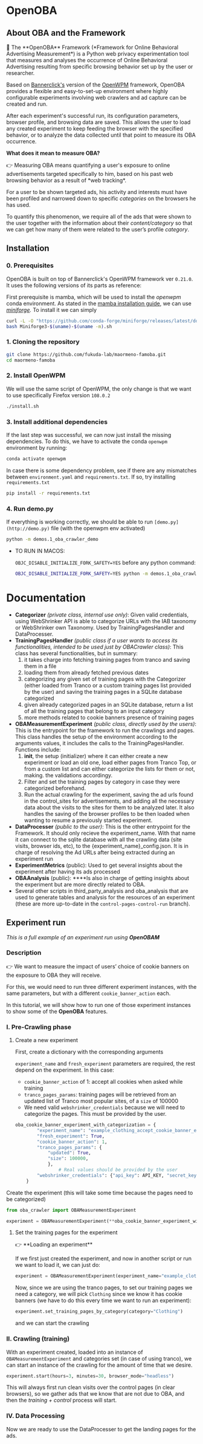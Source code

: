 # OpenOBA
## About OBA and the Framework
<aside>
📌 The **OpenOBA** Framework (*Framework for Online Behavioral Advertising Measurement*) is a Python web privacy experimentation tool that measures and analyses the occurrence of Online Behavioral Advertising resulting from specific browsing behavior set up by the user or researcher.

</aside>

Based on [Bannerclick's](https://github.com/bannerclick/bannerclick) version of the [OpenWPM](https://github.com/openwpm/OpenWPM) framework, OpenOBA provides a flexible and easy-to-set-up environment where highly configurable experiments involving web crawlers and ad capture can be created and run.

After each experiment's successful run, its configuration parameters, browser profile, and browsing data are saved. This allows the user to load any created experiment to keep feeding the browser with the specified behavior, or to analyze the data collected until that point to measure its OBA occurrence.

**What does it mean to measure OBA?**

<aside>
👉 Measuring OBA means quantifying a user's exposure to online advertisements targeted specifically to him, based on his past web browsing behavior as a result of *web tracking*.

</aside>

For a user to be shown targeted ads, his activity and interests must have been profiled and narrowed down to specific *categories* on the browsers he has used. 

To quantify this phenomenon, we require all of the ads that were shown to the user together with the information about their *content/category* so that we can get how many of them were related to the user’s profile *category*.

## Installation

### 0. Prerequisites

OpenOBA is built on top of Bannerclick's OpenWPM framework ver `0.21.0`. It uses the following versions of its parts as reference:

First prerequisite is mamba, which will be used to install the *openwpm* conda environment. As stated in the [mamba installation guide](https://mamba.readthedocs.io/en/latest/installation/mamba-installation.html), we can use *[miniforge](https://github.com/conda-forge/miniforge).* To install it we can simply 

```bash
curl -L -O "https://github.com/conda-forge/miniforge/releases/latest/download/Miniforge3-$(uname)-$(uname -m).sh"
bash Miniforge3-$(uname)-$(uname -m).sh
```

### 1. Cloning the repository

```bash
git clone https://github.com/fukuda-lab/maormeno-famoba.git
cd maormeno-famoba
```

### 2. Install OpenWPM

We will use the same script of OpenWPM, the only change is that we want to use specifically Firefox version `108.0.2`

```bash
./install.sh
```

### 3. Install additional dependencies

If the last step was successful, we can now just install the missing dependencies. To do this, we have to activate the conda `openwpm` environment by running:

```bash
conda activate openwpm
```

In case there is some dependency problem, see if there are any mismatches between `environment.yaml` and `requirements.txt`. If so, try installing `requirements.txt`

```bash
pip install -r requirements.txt
```

### 4. Run demo.py

If everything is working correctly, we should be able to run `[demo.py](http://demo.py)` file (with the openwpm env activated)

```bash
python -m demos.1_oba_crawler_demo
```

- TO RUN IN MACOS:
    
    `OBJC_DISABLE_INITIALIZE_FORK_SAFETY=YES` before any python command:
    
    ```bash
    OBJC_DISABLE_INITIALIZE_FORK_SAFETY=YES python -m demos.1_oba_crawler_demo
    ```


# Documentation

- **Categorizer** *(private class, internal use only)*: Given valid credentials, using WebShrinker API is able to categorize URLs with the IAB taxonomy or WebShrinker own Taxonomy. Used by TrainingPagesHandler and DataProcesser.
- **TrainingPagesHandler** *(public class if a user wants to access its functionalities, intended to be used just by OBACrawler class)*:
This class has several functionalities, but in summary:
    1.  it takes charge into fetching training pages from tranco and saving them in a file
    2.  loading them from already fetched previous dates
    3.  categorizing any given set of training pages with the Categorizer (either loaded from Tranco or a custom training pages list provided by the user) and saving the training pages in a SQLite database categorized
    4.  given already categorized pages in an SQLite database, return a list of all the training pages that belong to an input category
    5. more methods related to cookie banners presence of training pages
- **OBAMeasurementExperiment** *(public class, directly used by the users)*: This is the entrypoint for the framework to run the crawlings and pages.
This class handles the setup of the environment according to the arguments values, it includes the calls to the TrainingPagesHandler. Functions include:
    1. **init**, the setup (initializer) where it can either create a new experiment or load an old one, load either pages from Tranco Top, or from a custom list and can either categorize the lists for them or not, making. the validations accordingy.
    2.  Filter and set the training pages by category in case they were categorized beforehand.
    3.  Run the actual crawling for the experiment, saving the ad urls found in the control_sites for advertisements, and adding all the necessary data about the visits to the sites for them to be analyzed later. It also handles the saving of the browser profiles to be then loaded when wanting to resume a previously started experiment.
- **DataProcesser** *(public to the user)*: This is the other entrypoint for the Framework. It should only recieve the experiment_name. With that name it can connect to the sqlite database with all the crawling data (site visits, browser ids, etc), to the {experiment_name}_config.json. It is in charge of resolving the Ad URLs after being extracted during an experiment run
- **ExperimentMetrics** (public): Used to get several insights about the experiment after having its ads processed
- **OBAAnalysis** (public): ****Is also in charge of getting insights about the experiment but are more directly related to OBA.
- Several other scripts in third_party_analysis and oba_analysis that are used to generate tables and analysis for the resources of an experiment (these are more up-to-date in the `control-pages-control-run` branch).



## Experiment run
*This is a full example of an experiment run using **OpenOBAM***
### Description
<aside>
👉 We want to measure the impact of users’ choice of cookie banners on the exposure to OBA they will receive.

</aside>

For this, we would need to run three different experiment instances, with the same parameters, but with a different `cookie_banner_action`  each. 

In this tutorial, we will show how to run one of those experiment instances to show some of the **OpenOBA** features.

### I. Pre-Crawling phase

1. Create a new experiment
    
    First, create a dictionary with the corresponding arguments
    
    `experiment_name` and `fresh_experiment` parameters are required, the rest depend on the experiment. In this case:
    
    - `cookie_banner_action` of 1: accept all cookies when asked while training
    - `tranco_pages_params`: training pages will be retrieved from an updated list of Tranco most popular sites, of a `size` of 100000
    - We need valid `webshrinker_credentials` because we will need to categorize the pages. This must be provided by the user.
    
    ```python
    oba_cookie_banner_experiment_with_categorization = {
            "experiment_name": "example_clothing_accept_cookie_banner_experiment",
            "fresh_experiment": True,
            "cookie_banner_action": 1,
            "tranco_pages_params": {
                "updated": True,
                "size": 100000,
                },
    				# Real values should be provided by the user
            "webshrinker_credentials": {"api_key": API_KEY, "secret_key": SECRET_KEY},
        }
    ```
    

Create the experiment (this will take some time because the pages need to be categorized)

```python
from oba_crawler import OBAMeasurementExperiment

experiment = OBAMeasurementExperiment(**oba_cookie_banner_experiment_with_categorization)
```

1. Set the training pages for the experiment
    
    <aside>
    👉 **Loading an experiment**
    
    If we first just created the experiment, and now in another script or run we want to load it, we can just do: 
    
    ```python
    experiment = OBAMeasurementExperiment(experiment_name="example_clothing_accept_cookie_banner_experiment", fresh_experiment=False)
    ```
    
    </aside>
    
    Now, since we are using the tranco pages, to set our training pages we need a category, we will pick `Clothing` since we know it has cookie banners (we have to do this every time we want to run an experiment):
    
    ```python
    experiment.set_training_pages_by_category(category="Clothing")
    ```
    
    and we can start the crawling
    

### II. Crawling (training)

With an experiment created, loaded into an instance of `OBAMeasurementExperiment` and  categories set (in case of using tranco), we can start an instance of the crawling for the amount of time that we desire.

```python
experiment.start(hours=3, minutes=30, browser_mode="headless")
```

This will always first run clean visits over the control pages (in clear browsers), so we gather ads that we know that are not due to OBA, and then the *training + control* process will start.

### IV. Data Processing
Now we are ready to use the DataProcesser to get the landing pages for the ads.